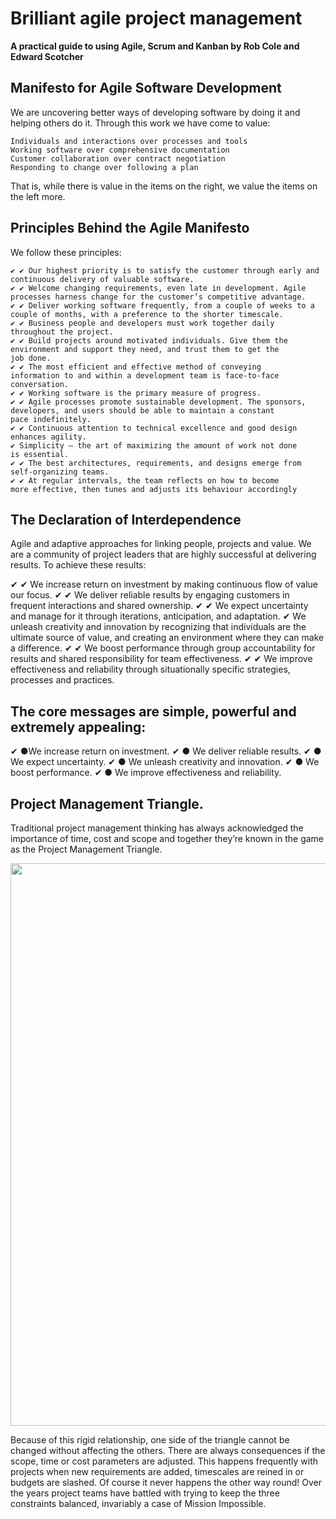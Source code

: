 # Brilliant agile project management
__A practical guide to using Agile, Scrum and Kanban by Rob Cole and Edward Scotcher__

## Manifesto for Agile Software Development
We are uncovering better ways of developing software by doing it
and helping others do it. Through this work we have come to value:

    Individuals and interactions over processes and tools
    Working software over comprehensive documentation
    Customer collaboration over contract negotiation
    Responding to change over following a plan
That is, while there is value in the items on the right, we value the
items on the left more.

## Principles Behind the Agile Manifesto
We follow these principles:

    ✔ ✔ Our highest priority is to satisfy the customer through early and
    continuous delivery of valuable software.
    ✔ ✔ Welcome changing requirements, even late in development. Agile
    processes harness change for the customer’s competitive advantage.
    ✔ ✔ Deliver working software frequently, from a couple of weeks to a
    couple of months, with a preference to the shorter timescale.
    ✔ ✔ Business people and developers must work together daily
    throughout the project.
    ✔ ✔ Build projects around motivated individuals. Give them the
    environment and support they need, and trust them to get the
    job done.
    ✔ ✔ The most efficient and effective method of conveying
    information to and within a development team is face-to-face
    conversation.
    ✔ ✔ Working software is the primary measure of progress.
    ✔ ✔ Agile processes promote sustainable development. The sponsors,
    developers, and users should be able to maintain a constant
    pace indefinitely.
    ✔ ✔ Continuous attention to technical excellence and good design
    enhances agility.
    ✔ Simplicity – the art of maximizing the amount of work not done
    is essential.
    ✔ ✔ The best architectures, requirements, and designs emerge from
    self-organizing teams.
    ✔ ✔ At regular intervals, the team reflects on how to become
    more effective, then tunes and adjusts its behaviour accordingly
    
    
## The Declaration of Interdependence   
Agile and adaptive approaches for linking people, projects and
value.
We are a community of project leaders that are highly successful at
delivering results. To achieve these results:

✔ ✔ We increase return on investment by making continuous flow
of value our focus.
✔ ✔ We deliver reliable results by engaging customers in frequent
interactions and shared ownership.
✔ ✔ We expect uncertainty and manage for it through iterations,
anticipation, and adaptation.
✔ We unleash creativity and innovation by recognizing that
individuals are the ultimate source of value, and creating an
environment where they can make a difference.
✔ ✔ We boost performance through group accountability for results
and shared responsibility for team effectiveness.
✔ ✔ We improve effectiveness and reliability through situationally
specific strategies, processes and practices.

## The core messages are simple, powerful and extremely appealing:

✔ ●We increase return on investment.
✔ ● We deliver reliable results.
✔ ● We expect uncertainty.
✔ ● We unleash creativity and innovation.
✔ ● We boost performance.
✔ ● We improve effectiveness and reliability.

## Project Management Triangle.
Traditional project management thinking has always
acknowledged the importance of time, cost and scope and together
they’re known in the game as the Project Management Triangle.

<img src= 'https://user-images.githubusercontent.com/61450446/124644783-ea27cb00-de92-11eb-9a4d-5bc645d8c9e5.png' width = '900'>

Because of this rigid relationship, one side of the triangle cannot
be changed without affecting the others. There are always
consequences if the scope, time or cost parameters are adjusted.
This happens frequently with projects when new requirements
are added, timescales are reined in or budgets are slashed.
Of course it never happens the other way round! Over the
years project teams have battled with trying to keep the three
constraints balanced, invariably a case of Mission Impossible.
